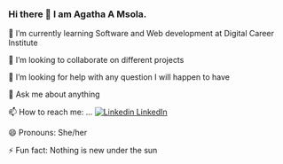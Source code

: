 ### Hi there 👋 I am Agatha A Msola.


 🌱 I’m currently learning Software and Web development at Digital Career Institute
 
 👯 I’m looking to collaborate on different projects
 
 🤔 I’m looking for help with any question I will happen to have
 
 💬 Ask me about anything
 
 📫 How to reach me: ...
[![Linkedin](https://i.stack.imgur.com/gVE0j.png) LinkedIn](https://www.linkedin.com/)
 
 😄 Pronouns: She/her
 
 ⚡ Fun fact: Nothing is new under the sun

